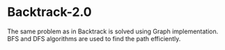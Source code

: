 # Backtrack-2.0
The same problem as in Backtrack is solved using Graph implementation. BFS and DFS algorithms are used to find the path efficiently.<br>
